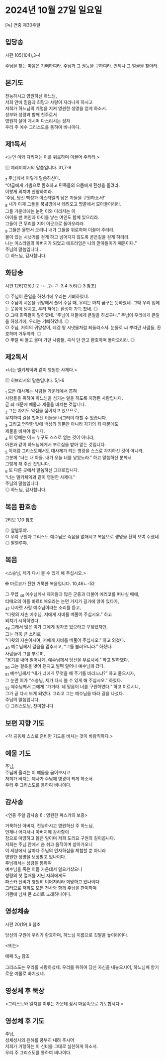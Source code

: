 # 2024년 10월 27일 일요일

[녹] 연중 제30주일  


## 입당송

시편 105(104),3-4

주님을 찾는 마음은 기뻐하여라. 주님과 그 권능을 구하여라. 언제나 그 얼굴을 찾아라.  
  
## 본기도

전능하시고 영원하신 하느님,  
저희 안에 믿음과 희망과 사랑이 자라나게 하시고  
저희가 하느님의 계명을 지켜 영원한 생명을 얻게 하소서.  
성부와 성령과 함께 천주로서  
영원히 살아 계시며 다스리시는 성자  
우리 주 예수 그리스도를 통하여 비나이다.  
  
## 제1독서

<눈먼 이와 다리저는 이를 위로하며 이끌어 주리라.>

▥ 예레미야서의 말씀입니다. 31,7-9

<sub>7</sub> 주님께서 이렇게 말씀하신다.  
“야곱에게 기쁨으로 환호하고 민족들의 으뜸에게 환성을 올려라.  
이렇게 외치며 찬양하여라.  
‘주님, 당신 백성과 이스라엘의 남은 자들을 구원하소서!’  
<sub>8</sub> 내가 이제 그들을 북녘땅에서 데려오고 땅끝에서 모아들이리라.  
그들 가운데에는 눈먼 이와 다리저는 이  
아이를 밴 여인과 아이를 낳는 여인도 함께 있으리라.  
그들이 큰 무리를 지어 이곳으로 돌아오리라.  
<sub>9</sub> 그들은 울면서 오리니 내가 그들을 위로하며 이끌어 주리라.  
물이 있는 시냇가를 걷게 하고 넘어지지 않도록 곧은길을 걷게 하리라.  
나는 이스라엘의 아버지가 되었고 에프라임은 나의 맏아들이기 때문이다.”  
주님의 말씀입니다..  
◎ 하느님, 감사합니다.  
  
## 화답송

시편 126(125),1-2ㄱㄴ.2ㄷㄹ-3.4-5.6(◎ 3 참조)

◎ 주님이 큰일을 하셨기에 우리는 기뻐하였네.  
○ 주님이 시온을 귀양에서 풀어 주실 때, 우리는 마치 꿈꾸는 듯하였네. 그때 우리 입에는 웃음이 넘치고, 우리 혀에는 환성이 가득 찼네. ◎  
○ 그때 민족들이 말하였네. “주님이 저들에게 큰일을 하셨구나.” 주님이 우리에게 큰일을 하셨기에, 우리는 기뻐하였네. ◎  
○ 주님, 저희의 귀양살이, 네겝 땅 시냇물처럼 되돌리소서. 눈물로 씨 뿌리던 사람들, 환호하며 거두리라. ◎  
○ 뿌릴 씨 들고 울며 가던 사람들, 곡식 단 안고 환호하며 돌아오리라. ◎  
  
## 제2독서

<너는 멜키체덱과 같이 영원한 사제다.>

▥ 히브리서의 말씀입니다. 5,1-6

<sub>1</sub> 모든 대사제는 사람들 가운데에서 뽑혀  
사람들을 위하여 하느님을 섬기는 일을 하도록 지정된 사람입니다.  
곧 죄 때문에 예물과 제물을 바치는 것입니다.  
<sub>2</sub> 그는 자기도 약점을 짊어지고 있으므로,  
무지하여 길을 벗어난 이들을 너그러이 대할 수 있습니다.  
<sub>3</sub> 그리고 연약한 탓에 백성의 죄뿐만 아니라 자기의 죄 때문에도  
제물을 바쳐야 합니다.  
<sub>4</sub> 이 영예는 어느 누구도 스스로 얻는 것이 아니라,  
아론과 같이 하느님에게서 부르심을 받아 얻는 것입니다.  
<sub>5</sub> 이처럼 그리스도께서도 대사제가 되는 영광을 스스로 차지하신 것이 아니라,  
그분께 “너는 내 아들. 내가 오늘 너를 낳았노라.” 하고 말씀하신 분께서  
그렇게 해 주신 것입니다.  
<sub>6</sub> 또 다른 곳에서 말씀하신 그대로입니다.  
“너는 멜키체덱과 같이 영원한 사제다.”  
주님의 말씀입니다.  
◎ 하느님, 감사합니다.  
  
## 복음 환호송

2티모 1,10 참조

◎ 알렐루야.  
○ 우리 구원자 그리스도 예수님은 죽음을 없애시고 복음으로 생명을 환히 보여 주셨네.  
◎ 알렐루야.  
  
## 복음

<스승님, 제가 다시 볼 수 있게 해 주십시오.>

✠ 마르코가 전한 거룩한 복음입니다. 10,46ㄴ-52

그 무렵 <sub>46</sub> 예수님께서 제자들과 많은 군중과 더불어 예리코를 떠나실 때에,  
티매오의 아들 바르티매오라는 눈먼 거지가 길가에 앉아 있다가,  
<sub>47</sub> 나자렛 사람 예수님이라는 소리를 듣고,  
“다윗의 자손 예수님, 저에게 자비를 베풀어 주십시오.” 하고  
외치기 시작하였다.  
<sub>48</sub> 그래서 많은 이가 그에게 잠자코 있으라고 꾸짖었지만,  
그는 더욱 큰 소리로  
“다윗의 자손이시여, 저에게 자비를 베풀어 주십시오.” 하고 외쳤다.  
<sub>49</sub> 예수님께서 걸음을 멈추시고, “그를 불러오너라.” 하셨다.  
사람들이 그를 부르며,  
“용기를 내어 일어나게. 예수님께서 당신을 부르시네.” 하고 말하였다.  
<sub>50</sub> 그는 겉옷을 벗어 던지고 벌떡 일어나 예수님께 갔다.  
<sub>51</sub> 예수님께서 “내가 너에게 무엇을 해 주기를 바라느냐?” 하고 물으시자,  
그 눈먼 이가 “스승님, 제가 다시 볼 수 있게 해 주십시오.” 하였다.  
<sub>52</sub> 예수님께서 그에게 “가거라. 네 믿음이 너를 구원하였다.” 하고 이르시니,  
그가 곧 다시 보게 되었다. 그리고 그는 예수님을 따라 길을 나섰다.  
주님의 말씀입니다.  
◎ 그리스도님, 찬미합니다.  
  
## 보편 지향 기도

<각 공동체 스스로 준비한 기도를 바치는 것이 바람직하다.>

  
## 예물 기도

주님,  
주님께 올리는 이 예물을 굽어보시고  
저희가 바치는 제사가 주님께 영광이 되게 하소서.  
우리 주 그리스도를 통하여 비나이다.  
  
## 감사송

<연중 주일 감사송 6 : 영원한 파스카의 보증>

거룩하신 아버지, 전능하시고 영원하신 주 하느님,  
언제나 어디서나 아버지께 감사함이  
참으로 마땅하고 옳은 일이며 저희 도리요 구원의 길이옵니다.  
저희는 주님 안에서 숨 쉬고 움직이며 살아가오니  
이 세상에서 날마다 주님의 인자하심을 체험할 뿐 아니라  
영원한 생명을 보장받고 있나이다.  
주님께서는 성령을 통하여  
예수님을 죽은 이들 가운데서 일으키셨으니  
성령의 첫 열매를 지닌 저희에게도  
파스카 신비가 영원히 이어지리라 희망하고 있나이다.  
그러므로 저희도 모든 천사와 함께 주님을 찬미하며  
기쁨에 넘쳐 큰 소리로 노래하나이다.  
  
## 영성체송

시편 20(19),6 참조

당신의 구원에 우리가 환호하며, 하느님 이름으로 깃발을 높이리이다.  
  
<또는>  
  
에페 5,<sub>2</sub> 참조  
  
그리스도는 우리를 사랑하셨네. 우리를 위하여 당신 자신을 내놓으시어, 하느님께 향기로운 예물로 바치셨네.  
## 영성체 후 묵상

<그리스도와 일치를 이루는 가운데 잠시 마음속으로 기도합시다.>  
## 영성체 후 기도

주님,  
성체성사의 은혜를 풍부히 내려 주시어  
저희가 거행하는 이 신비를 그대로 실천하게 하소서.  
우리 주 그리스도를 통하여 비나이다.